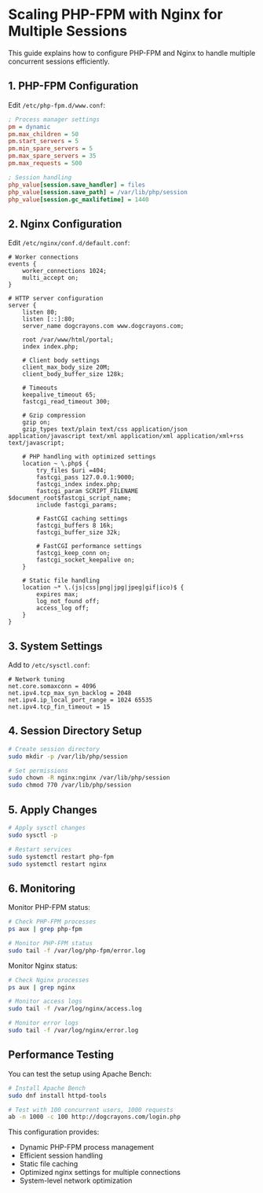 # Scaling PHP-FPM with Nginx for Multiple Sessions

This guide explains how to configure PHP-FPM and Nginx to handle multiple concurrent sessions efficiently.

## 1. PHP-FPM Configuration

Edit `/etc/php-fpm.d/www.conf`:
```ini
; Process manager settings
pm = dynamic
pm.max_children = 50
pm.start_servers = 5
pm.min_spare_servers = 5
pm.max_spare_servers = 35
pm.max_requests = 500

; Session handling
php_value[session.save_handler] = files
php_value[session.save_path] = /var/lib/php/session
php_value[session.gc_maxlifetime] = 1440
```

## 2. Nginx Configuration

Edit `/etc/nginx/conf.d/default.conf`:
```nginx
# Worker connections
events {
    worker_connections 1024;
    multi_accept on;
}

# HTTP server configuration
server {
    listen 80;
    listen [::]:80;
    server_name dogcrayons.com www.dogcrayons.com;
    
    root /var/www/html/portal;
    index index.php;

    # Client body settings
    client_max_body_size 20M;
    client_body_buffer_size 128k;

    # Timeouts
    keepalive_timeout 65;
    fastcgi_read_timeout 300;

    # Gzip compression
    gzip on;
    gzip_types text/plain text/css application/json application/javascript text/xml application/xml application/xml+rss text/javascript;

    # PHP handling with optimized settings
    location ~ \.php$ {
        try_files $uri =404;
        fastcgi_pass 127.0.0.1:9000;
        fastcgi_index index.php;
        fastcgi_param SCRIPT_FILENAME $document_root$fastcgi_script_name;
        include fastcgi_params;
        
        # FastCGI caching settings
        fastcgi_buffers 8 16k;
        fastcgi_buffer_size 32k;
        
        # FastCGI performance settings
        fastcgi_keep_conn on;
        fastcgi_socket_keepalive on;
    }

    # Static file handling
    location ~* \.(js|css|png|jpg|jpeg|gif|ico)$ {
        expires max;
        log_not_found off;
        access_log off;
    }
}
```

## 3. System Settings

Add to `/etc/sysctl.conf`:
```
# Network tuning
net.core.somaxconn = 4096
net.ipv4.tcp_max_syn_backlog = 2048
net.ipv4.ip_local_port_range = 1024 65535
net.ipv4.tcp_fin_timeout = 15
```

## 4. Session Directory Setup

```bash
# Create session directory
sudo mkdir -p /var/lib/php/session

# Set permissions
sudo chown -R nginx:nginx /var/lib/php/session
sudo chmod 770 /var/lib/php/session
```

## 5. Apply Changes

```bash
# Apply sysctl changes
sudo sysctl -p

# Restart services
sudo systemctl restart php-fpm
sudo systemctl restart nginx
```

## 6. Monitoring

Monitor PHP-FPM status:
```bash
# Check PHP-FPM processes
ps aux | grep php-fpm

# Monitor PHP-FPM status
sudo tail -f /var/log/php-fpm/error.log
```

Monitor Nginx status:
```bash
# Check Nginx processes
ps aux | grep nginx

# Monitor access logs
sudo tail -f /var/log/nginx/access.log

# Monitor error logs
sudo tail -f /var/log/nginx/error.log
```

## Performance Testing

You can test the setup using Apache Bench:
```bash
# Install Apache Bench
sudo dnf install httpd-tools

# Test with 100 concurrent users, 1000 requests
ab -n 1000 -c 100 http://dogcrayons.com/login.php
```

This configuration provides:
- Dynamic PHP-FPM process management
- Efficient session handling
- Static file caching
- Optimized nginx settings for multiple connections
- System-level network optimization

